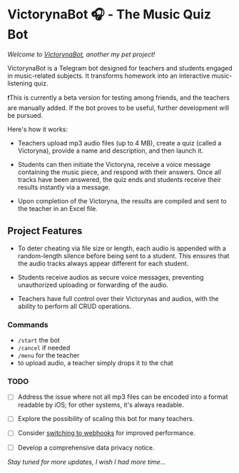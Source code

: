 # VictorynaBot 🎧 - The Music Quiz Bot

*Welcome to [VictorynaBot](https://t.me/AcademyVictorynaBot), another my pet project!*

VictorynaBot is a Telegram bot designed for teachers and students engaged in music-related subjects. It transforms homework into an interactive music-listening quiz.

❗️This is currently a beta version for testing among friends, and the teachers are manually added.
If the bot proves to be useful, further development will be pursued.

Here's how it works:

- Teachers upload mp3 audio files (up to 4 MB), create a quiz (called a Victoryna), provide a name and description, and then launch it.

- Students can then initiate the Victoryna, receive a voice message containing the music piece, and respond with their answers. Once all tracks have been answered, the quiz ends and students receive their results instantly via a message.

- Upon completion of the Victoryna, the results are compiled and sent to the teacher in an Excel file.

## Project Features

- To deter cheating via file size or length, each audio is appended with a random-length silence before being sent to a student. This ensures that the audio tracks always appear different for each student.

- Students receive audios as secure voice messages, preventing unauthorized uploading or forwarding of the audio.

- Teachers have full control over their Victorynas and audios, with the ability to perform all CRUD operations.

### Commands

- `/start` the bot
- `/cancel` if needed
- `/menu` for the teacher
- to upload audio, a teacher simply drops it to the chat

### TODO

- [   ] Address the issue where not all mp3 files can be encoded into a format readable by iOS; for other systems, it's always readable.

- [   ] Explore the possibility of scaling this bot for many teachers.

- [   ] Consider [switching to webhooks](https://github.com/python-telegram-bot/python-telegram-bot/wiki/Webhooks) for improved performance.

- [   ] Develop a comprehensive data privacy notice.

*Stay tuned for more updates, I wish I had more time...*
